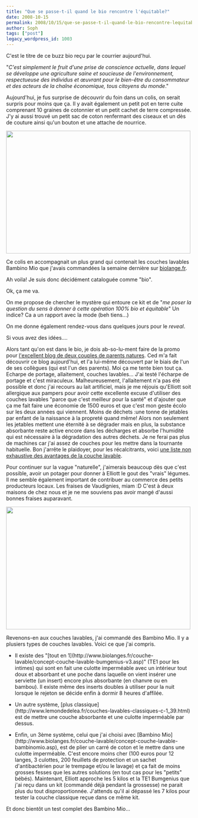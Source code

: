 ```yaml
---
title: "Que se passe-t-il quand le bio rencontre l'équitable?"
date: 2008-10-15
permalink: 2008/10/15/que-se-passe-t-il-quand-le-bio-rencontre-lequitable/
author: Soph
tags: ["post"]
legacy_wordpress_id: 1003
---
```


C'est le titre de ce buzz bio reçu par le courrier aujourd'hui.

"_C'est simplement le fruit d'une prise de conscience actuelle, dans lequel se développe une agriculture saine et soucieuse de l'environnement, respectueuse des individus et œuvrant pour le bien-être du consommateur et des acteurs de la chaîne économique, tous citoyens du monde_."

Aujourd'hui, je fus surprise de découvrir du foin dans un colis, on serait surpris pour moins que ça. Il y avait également un petit pot en terre cuite comprenant 10 graines de cotonnier et un petit cachet de terre compressée. J'y ai aussi trouvé un petit sac de coton renfermant des ciseaux et un dès de couture ainsi qu'un bouton et une attache de nourrice.

<img class="alignnone" title="buzzbio" src="http://farm4.static.flickr.com/3241/2943677157_74bb4e82b2.jpg" alt="" width="500" height="333" />

<!-- excerpt -->

Ce colis en accompagnait un plus grand qui contenait les couches lavables Bambino Mio que j'avais commandées la semaine dernière sur [biolange.fr](http://www.biolanges.fr/).

Ah voila! Je suis donc décidément cataloguée comme "bio".

Ok, ça me va.

On me propose de chercher le mystère qui entoure ce kit et de "_me poser la question du sens à donner à cette opération 100% bio et équitable_" Un indice? Ca a un rapport avec la mode (beh tiens...)

On me donne également rendez-vous dans quelques jours pour le _reveal_.

Si vous avez des idées....

Alors tant qu'on est dans le bio, je dois ab-so-lu-ment faire de la promo pour [l'excellent blog de deux couples de parents natures](http://www.parentsnature.be/). Ced m'a fait découvrir ce blog aujourd'hui, et l'a lui-même découvert par le biais de l'un de ses collègues (qui est l'un des parents). Moi ça me tente bien tout ça. Echarpe de portage, allaitement, couches lavables... J'ai testé l'écharpe de portage et c'est miraculeux. Malheureusement, l'allaitement n'a pas été possible et donc j'ai recours au lait artificiel, mais je me réjouis qu'Elliott soit allergique aux pampers pour avoir cette excellente excuse d'utiliser des couches lavables "parce que c'est meilleur pour la santé" et d'ajouter que ça me fait faire une économie de 1500 euros et que c'est mon geste écolo sur les deux années qui viennent. Moins de déchets :une tonne de jetables par enfant de la naissance à la propreté quand même! Alors non seulement les jetables mettent une éternité à se dégrader mais en plus, la substance absorbante reste active encore dans les décharges et absorbe l'humidité qui est nécessaire à la dégradation des autres déchets. Je ne ferai pas plus de machines car j'ai assez de couches pour les mettre dans la tournante habituelle. Bon j'arrête le plaidoyer, pour les récalcitrants, voici [une liste non exhaustive des avantages de la couche lavable](http://www.parentsnature.be/couches-lavables/10-bonnes-raisons-dutiliser-des-couches-lavables).

Pour continuer sur la vague "naturelle", j'aimerais beaucoup dès que c'est possible, avoir un potager pour donner à Elliott le gout des "vrais" légumes. Il me semble également important de contribuer au commerce des petits producteurs locaux. Les fraises de Vaudignies, miam :D C'est à deux maisons de chez nous et je ne me souviens pas avoir mangé d'aussi bonnes fraises auparavant.

<img class="alignnone" title="bambinomio" src="http://farm4.static.flickr.com/3233/2944539512_efb15b90f7.jpg" alt="" width="500" height="333" />

Revenons-en aux couches lavables, j'ai commandé des Bambino Mio. Il y a plusiers types de couches lavables. Voici ce que j'ai compris.
<ul>
	<li>Il existe des "[tout en 1](http://www.biolanges.fr/couche-lavable/concept-couche-lavable-bumgenius-v3.asp)" (TE1 pour les intimes) qui sont en fait une culotte imperméable avec un intérieur tout doux et absorbant et une poche dans laquelle on vient insérer une serviette (un insert) encore plus absorbante (en chanvre ou en bambou). Il existe même des inserts doubles à utiliser pour la nuit lorsque le rejeton se décide enfin à dormir 8 heures d'affilée.</li>
</ul>
<ul>
	<li>Un autre système, [plus classique](http://www.lemondedelea.fr/couches-lavables-classiques-c-1_39.html) est de mettre une couche absorbante et une culotte imperméable par dessus.</li>
</ul>
<ul>
	<li>Enfin, un 3ème système, celui que j'ai choisi avec [Bambino Mio](http://www.biolanges.fr/couche-lavable/concept-couche-lavable-bambinomio.asp), est de plier un carré de coton et le mettre dans une culotte imperméable. C'est encore moins cher (100 euros pour 12 langes, 3 culottes, 200 feuillets de protection et un sachet d'antibactérien pour le trempage et/ou le lavage) et ça fait de moins grosses fesses que les autres solutions (en tout cas pour les "petits" bébés). Maintenant, Elliott approche les 5 kilos et la TE1 Bumgenius que j'ai reçu dans un kit (commandé déjà pendant la grossesse) ne parait plus du tout disproportionnée. J'attends qu'il ai dépassé les 7 kilos pour tester la couche classique reçue dans ce même kit.</li>
</ul>
Et donc bientôt un test complet des Bambino Mio...
